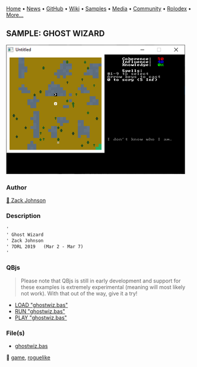 [Home](https://qb64.com) • [News](../../news.md) • [GitHub](../../github.md) • [Wiki](../../wiki.md) • [Samples](../../samples.md) • [Media](../../media.md) • [Community](../../community.md) • [Rolodex](../../rolodex.md) • [More...](../../more.md)

## SAMPLE: GHOST WIZARD

![screenshot.png](img/screenshot.png)

### Author

[🐝 Zack Johnson](../zack-johnson.md) 

### Description

```text
'
' Ghost Wizard
' Zack Johnson
' 7DRL 2019   (Mar 2 - Mar 7)
'
```

### QBjs

> Please note that QBjs is still in early development and support for these examples is extremely experimental (meaning will most likely not work). With that out of the way, give it a try!

* [LOAD "ghostwiz.bas"](https://v6p9d9t4.ssl.hwcdn.net/html/5963335/index.html?src=https://qb64.com/samples/ghost-wizard/src/ghostwiz.bas)
* [RUN "ghostwiz.bas"](https://v6p9d9t4.ssl.hwcdn.net/html/5963335/index.html?mode=auto&src=https://qb64.com/samples/ghost-wizard/src/ghostwiz.bas)
* [PLAY "ghostwiz.bas"](https://v6p9d9t4.ssl.hwcdn.net/html/5963335/index.html?mode=play&src=https://qb64.com/samples/ghost-wizard/src/ghostwiz.bas)

### File(s)

* [ghostwiz.bas](src/ghostwiz.bas)

🔗 [game](../game.md), [roguelike](../roguelike.md)
